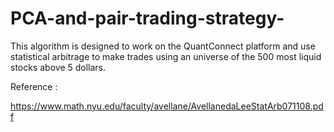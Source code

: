 # PCA-and-pair-trading-strategy-

This algorithm is designed to work on the QuantConnect platform and use statistical arbitrage to make trades using an universe of the 500 most liquid stocks above 5 dollars.

Reference :

https://www.math.nyu.edu/faculty/avellane/AvellanedaLeeStatArb071108.pdf
 
